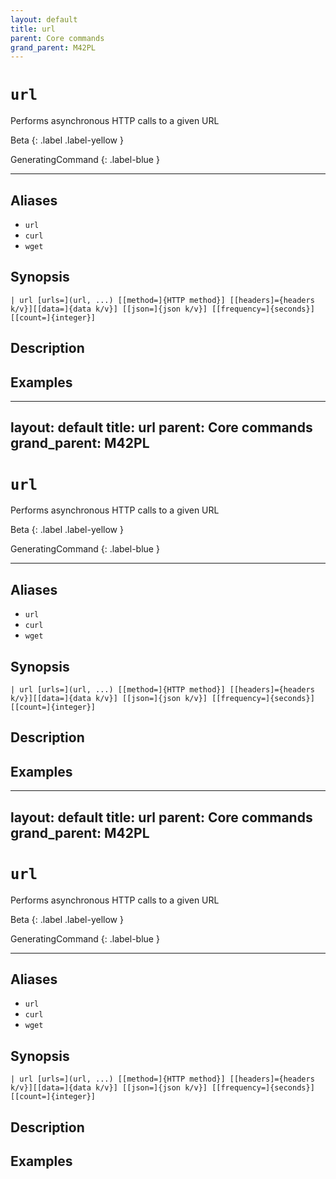 ```yaml
---
layout: default
title: url
parent: Core commands
grand_parent: M42PL
---
```


# `url`

Performs asynchronous HTTP calls to a given URL

Beta
{: .label .label-yellow }

GeneratingCommand
{: .label-blue }

---


## Aliases

* `url`
* `curl`
* `wget`

## Synopsis

```shell
| url [urls=](url, ...) [[method=]{HTTP method}] [[headers]={headers k/v}][[data=]{data k/v}] [[json=]{json k/v}] [[frequency=]{seconds}][[count=]{integer}]
```

## Description

## Examples

---
layout: default
title: url
parent: Core commands
grand_parent: M42PL
---

# `url`

Performs asynchronous HTTP calls to a given URL

Beta
{: .label .label-yellow }

GeneratingCommand
{: .label-blue }

---


## Aliases

* `url`
* `curl`
* `wget`

## Synopsis

```shell
| url [urls=](url, ...) [[method=]{HTTP method}] [[headers]={headers k/v}][[data=]{data k/v}] [[json=]{json k/v}] [[frequency=]{seconds}][[count=]{integer}]
```

## Description

## Examples

---
layout: default
title: url
parent: Core commands
grand_parent: M42PL
---

# `url`

Performs asynchronous HTTP calls to a given URL

Beta
{: .label .label-yellow }

GeneratingCommand
{: .label-blue }

---


## Aliases

* `url`
* `curl`
* `wget`

## Synopsis

```shell
| url [urls=](url, ...) [[method=]{HTTP method}] [[headers]={headers k/v}][[data=]{data k/v}] [[json=]{json k/v}] [[frequency=]{seconds}][[count=]{integer}]
```

## Description

## Examples

